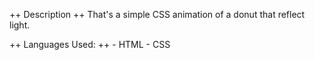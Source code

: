 ++ Description ++
That's a simple CSS animation of a donut that reflect light.

++ Languages Used: ++ 
	- HTML
	- CSS  
